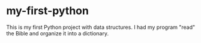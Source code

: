 # my-first-python
This is my first Python project with data structures. I had my program "read" the Bible and organize it into a dictionary.
